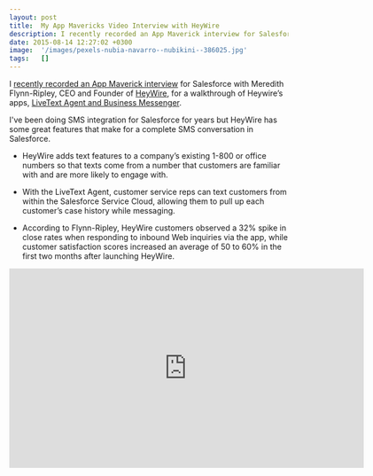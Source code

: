 ```yaml
---
layout: post
title:  My App Mavericks Video Interview with HeyWire
description: I recently recorded an App Maverick interview for Salesforce with Meredith Flynn-Ripley, CEO and Founder of HeyWire , for a walkthrough of Heywire’s apps, LiveText Agent and Business Messenger. Ive been doing SMS integration for Salesforce for years but HeyWire has some great features that make for a complete SMS conversation in Salesforce.  * HeyWire adds text features to a company’s existing 1-800 or office numbers so  that texts come from a number that customers are familiar with and are more
date: 2015-08-14 12:27:02 +0300
image:  '/images/pexels-nubia-navarro--nubikini--386025.jpg'
tags:   []
---
```

<p>I <a href="https://www.salesforce.com/blog/2015/08/how-simple-text-app-mavericks.html">recently recorded an App Maverick interview</a> for Salesforce with Meredith Flynn-Ripley, CEO and Founder of <a href="http://www.heywire.com/">HeyWire</a>, for a walkthrough of Heywire’s apps, <a href="http://www.heywire.com/products/business-messenger/#.Vc3rR1NViko">LiveText Agent and Business Messenger</a>.</p>
<p>I've been doing SMS integration for Salesforce for years but HeyWire has some great features that make for a complete SMS conversation in Salesforce.</p>
<ul>
<li>
<p>HeyWire adds text features to a company’s existing 1-800 or office numbers so that texts come from a number that customers are familiar with and are more likely to engage with.</p>
</li>
<li>
<p>With the LiveText Agent, customer service reps can text customers from within the Salesforce Service Cloud, allowing them to pull up each customer’s case history while messaging.</p>
</li>
<li>
<p>According to Flynn-Ripley, HeyWire customers observed a 32% spike in close rates when responding to inbound Web inquiries via the app, while customer satisfaction scores increased an average of 50 to 60% in the first two months after launching HeyWire.</p>
</li>
</ul>
<div class="flex-video"><iframe width="640" height="360" src="https://www.youtube.com/embed/QDlMnOQpsuY" frameborder="0" allowfullscreen></iframe></div>
